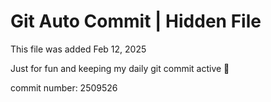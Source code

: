# Git Auto Commit | Hidden File

This file was added Feb 12, 2025

Just for fun and keeping my daily git commit active 🤪

commit number: 2509526
